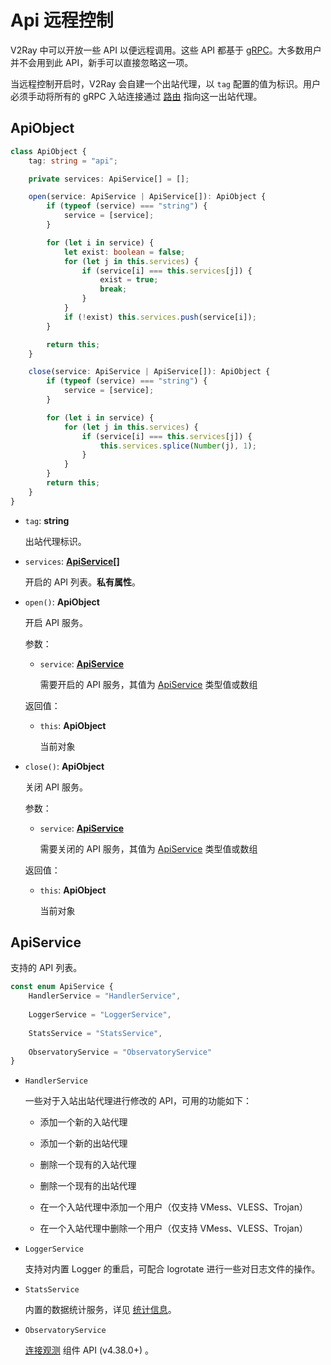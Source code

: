 # Api 远程控制

V2Ray 中可以开放一些 API 以便远程调用。这些 API 都基于 [gRPC](https://grpc.io/)。大多数用户并不会用到此 API，新手可以直接忽略这一项。

当远程控制开启时，V2Ray 会自建一个出站代理，以 `tag` 配置的值为标识。用户必须手动将所有的 gRPC 入站连接通过 [路由](/advanced/Routing.md) 指向这一出站代理。

## ApiObject

```typescript
class ApiObject {
    tag: string = "api";

    private services: ApiService[] = [];

    open(service: ApiService | ApiService[]): ApiObject {
        if (typeof (service) === "string") {
            service = [service];
        }

        for (let i in service) {
            let exist: boolean = false;
            for (let j in this.services) {
                if (service[i] === this.services[j]) {
                    exist = true;
                    break;
                }
            }
            if (!exist) this.services.push(service[i]);
        }

        return this;
    }

    close(service: ApiService | ApiService[]): ApiObject {
        if (typeof (service) === "string") {
            service = [service];
        }

        for (let i in service) {
            for (let j in this.services) {
                if (service[i] === this.services[j]) {
                    this.services.splice(Number(j), 1);
                }
            }
        }
        return this;
    }
}
```

* `tag`: **string**

  出站代理标识。

* `services`: **[ApiService[]](#ApiService)**

  开启的 API 列表。**私有属性**。

* `open()`: **ApiObject**

  开启 API 服务。

  参数：

  * `service`: **[ApiService](#ApiService)** 

    需要开启的 API 服务，其值为 [ApiService](#ApiService) 类型值或数组

  返回值：
  
  * `this`: **ApiObject** 
  
    当前对象


* `close()`: **ApiObject**

  关闭 API 服务。

  参数：

  * `service`: **[ApiService](#ApiService)**

    需要关闭的 API 服务，其值为 [ApiService](#ApiService) 类型值或数组

  返回值：
  
  * `this`: **ApiObject**
  
    当前对象


## ApiService

支持的 API 列表。

```typescript
const enum ApiService {
    HandlerService = "HandlerService",
    
    LoggerService = "LoggerService",
    
    StatsService = "StatsService",
    
    ObservatoryService = "ObservatoryService"
}
```

* `HandlerService`

  一些对于入站出站代理进行修改的 API，可用的功能如下：

  - 添加一个新的入站代理

  - 添加一个新的出站代理

  - 删除一个现有的入站代理

  - 删除一个现有的出站代理

  - 在一个入站代理中添加一个用户（仅支持 VMess、VLESS、Trojan）

  - 在一个入站代理中删除一个用户（仅支持 VMess、VLESS、Trojan）

* `LoggerService`

  支持对内置 Logger 的重启，可配合 logrotate 进行一些对日志文件的操作。

* `StatsService`

  内置的数据统计服务，详见 [统计信息](/advanced/Stats.md)。

* `ObservatoryService`

  [连接观测](/advanced/Observatory.md) 组件 API (v4.38.0+) 。
